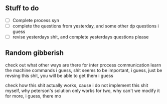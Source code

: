 ## Stuff to do
- [ ] Complete process syn
- [ ] complete the questions from yesterday, and some other dp questions i guess
- [ ] revise yesterdays shit, and complete yesterdays questions please
## Random gibberish
check out what other ways are there for inter process communication
learn the machine commands i guess, shit seems to be important, i guess, just be revsing this shit, you will be able to get them i guess

check how this shit actually works, cause i do not implement this shit myself, 
why peterson's solution only works for two, why can't we modify it for more, i guess, there mo